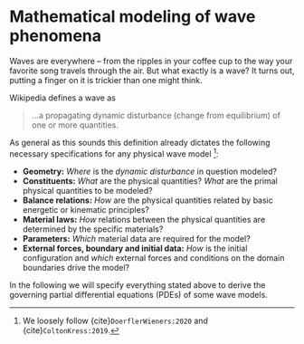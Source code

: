 # Mathematical modeling of wave phenomena

Waves are everywhere – from the ripples in your coffee cup to the way your favorite song travels through the air. But what exactly is a wave? It turns out, putting a finger on it is trickier than one might think. 

Wikipedia defines a wave as
>...a propagating dynamic disturbance (change from equilibrium) of one or more quantities.

As general as this sounds this definition already dictates the following necessary specifications for any physical wave model [^citedoerflerwieners]: 

- **Geometry:**  *Where* is the *dynamic disturbance* in question modeled?
- **Constituents:** *What* are the physical quantities? *What* are the primal physical quantities to be modeled?
- **Balance relations:** *How*  are the physical quantities related by basic energetic or kinematic principles?
- **Material laws:** *How* relations between the physical quantities are determined by the specific materials?
- **Parameters:** *Which* material data are required for the model?
- **External forces, boundary and initial data:** *How* is the initial configuration and *which* external forces and conditions on the domain boundaries drive the model?

In the following we will specify everything stated above to derive the governing partial differential equations (PDEs) of some wave models.

[^citedoerflerwieners]: We loosely follow {cite}`DoerflerWieners:2020` and {cite}`ColtonKress:2019`.



